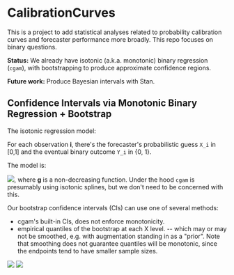 # CalibrationCurves

This is a project to add statistical analyses related to probability
calibration curves and forecaster performance more broadly. This repo
focuses on binary questions.

**Status:** We already have isotonic (a.k.a. monotonic) binary regression (`cgam`), with bootstrapping
to produce approximate confidence regions.

**Future work:** Produce Bayesian intervals with Stan.

## Confidence Intervals via Monotonic Binary Regression + Bootstrap

The isotonic regression model:

For each observation **i**, there's the forecaster's probabilistic
guess `X_i` in [0,1] and the eventual binary outcome `Y_i` in {0, 1}.

The model is:

<img
src="https://latex.codecogs.com/png.image?\dpi{110}&space;\bg_black&space;Y_i%20\sim%20Bernoulli(g(X_i))">,
where **g** is a non-decreasing function. Under the hood `cgam` is
presumably using isotonic splines, but we don't need to be concerned
with this.

Our bootstrap confidence intervals (CIs) can use one of several
methods:
- cgam's built-in CIs, does not enforce monotonicity.
- empirical quantiles of the bootstrap at each X level.
-- which may or may not be smoothed, e.g. with augmentation standing
in as a "prior". Note that smoothing does not guarantee quantiles will
be monotonic, since the endpoints tend to have smaller sample sizes.


<img src="https://latex.codecogs.com/png.image?\dpi{110}&space;\bg_black&space;\int_0^\infty%20f^\theta(x)%20dx">

<img src="https://latex.codecogs.com/png.image?\dpi{110}&space;\bg_black&space;F=P(1+\frac{i}{n})^{nt})">



